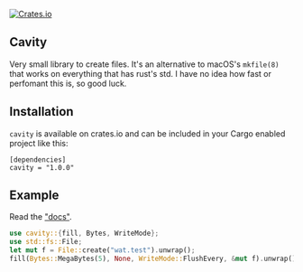 [![Crates.io](https://img.shields.io/crates/v/cavity.svg)](https://crates.io/crates/cavity)

## Cavity

Very small library to create files. It's an alternative to macOS's
`mkfile(8)` that works on everything that has rust's std.
I have no idea how fast or perfomant this is, so good luck.


## Installation

`cavity` is available on crates.io and can be included in your Cargo enabled project like this:

```
[dependencies]
cavity = "1.0.0"
```

## Example
Read the ["docs"](https://docs.rs/libnv).

```rust
use cavity::{fill, Bytes, WriteMode};
use std::fs::File;
let mut f = File::create("wat.test").unwrap();
fill(Bytes::MegaBytes(5), None, WriteMode::FlushEvery, &mut f).unwrap();
```
